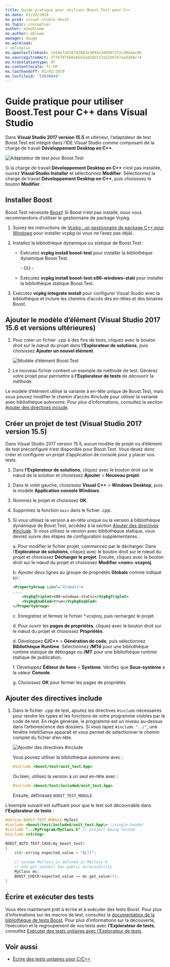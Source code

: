 ```yaml
---
title: Guide pratique pour utiliser Boost.Test pour C++
ms.date: 01/29/2018
ms.prod: visual-studio-dev15
ms.topic: conceptual
author: mikeblome
ms.author: mblome
manager: douge
ms.workload:
- cplusplus
ms.openlocfilehash: 1428efdd19782803e3091e3d09073f2cd8daec0b
ms.sourcegitcommit: 37fb7075b0a65d2add3b137a5230767aa3266c74
ms.translationtype: HT
ms.contentlocale: fr-FR
ms.lasthandoff: 01/02/2019
ms.locfileid: "53830844"
---
```

# <a name="how-to-use-boosttest-for-c-in-visual-studio"></a>Guide pratique pour utiliser Boost.Test pour C++ dans Visual Studio

Dans **Visual Studio 2017 version 15.5** et ultérieur, l’adaptateur de test Boost.Test est intégré dans l’IDE Visual Studio comme composant de la charge de travail **Développement Desktop en C++**.

![Adaptateur de test pour Boost.Test](media/cpp-boost-component.png)

Si la charge de travail **Développement Desktop en C++** n’est pas installée, ouvrez **Visual Studio Installer** et sélectionnez **Modifier**. Sélectionnez la charge de travail **Développement Desktop en C++**, puis choisissez le bouton **Modifier**.

## <a name="install-boost"></a>Installer Boost

Boost.Test nécessite [Boost](http://www.boost.org/)! Si Boost n’est pas installé, nous vous recommandons d’utiliser le gestionnaire de package Vcpkg.

1. Suivez les instructions de [Vcpkg : un gestionnaire de package C++ pour Windows](/cpp/vcpkg) pour installer vcpkg (si vous ne l’avez pas déjà).

1. Installez la bibliothèque dynamique ou statique de Boost.Test :

    - Exécutez **vcpkg install boost-test** pour installer la bibliothèque dynamique Boost.Test.

       - OU -

    - Exécutez **vcpkg install boost-test:x86-windows-stati** pour installer la bibliothèque statique Boost.Test.

1. Exécutez **vcpkg integrate install** pour configurer Visual Studio avec la bibliothèque et inclure les chemins d’accès des en-têtes et des binaires Boost.

## <a name="add-the-item-template-visual-studio-2017-version-156-and-later"></a>Ajouter le modèle d’élément (Visual Studio 2017 15.6 et versions ultérieures)

1. Pour créer un fichier *.cpp* à des fins de tests, cliquez avec le bouton droit sur le nœud du projet dans **l’Explorateur de solutions**, puis choisissez **Ajouter un nouvel élément**.

   ![Modèle d’élément Boost.Test](media/boost_test_item_template.png)

1. Le nouveau fichier contient un exemple de méthode de test. Générez votre projet pour permettre à **l’Explorateur de tests** de découvrir la méthode.

Le modèle d’élément utilise la variante à en-tête unique de Boost.Test, mais vous pouvez modifier le chemin d’accès #include pour utiliser la variante avec bibliothèque autonome. Pour plus d’informations, consultez la section [Ajouter des directives include](#add-include-directives).

## <a name="create-a-test-project-visual-studio-2017-version-155"></a>Créer un projet de test (Visual Studio 2017 version 15.5)

Dans Visual Studio 2017 version 15.5, aucun modèle de projet ou d’élément de test préconfiguré n’est disponible pour Boost.Test. Vous devez donc créer et configurer un projet d’application de console pour y placer vos tests.

1. Dans **l’Explorateur de solutions**, cliquez avec le bouton droit sur le nœud de la solution et choisissez **Ajouter** > **Nouveau projet**.

1. Dans le volet gauche, choisissez **Visual C++** > **Windows Desktop**, puis le modèle **Application console Windows**.

1. Nommez le projet et choisissez **OK**.

1. Supprimez la fonction `main` dans le fichier *.cpp*.

1. Si vous utilisez la version à en-tête unique ou la version à bibliothèque dynamique de Boost.Test, accédez à la section [Ajouter des directives #include](#add-include-directives). Si vous utilisez la version avec bibliothèque statique, vous devrez suivre des étapes de configuration supplémentaires :

   a. Pour modifier le fichier projet, commencez par le décharger. Dans l’**Explorateur de solutions**, cliquez avec le bouton droit sur le nœud du projet et choisissez **Décharger le projet**. Ensuite, cliquez avec le bouton droit sur le nœud du projet et choisissez **Modifier <nom\>.vcxproj**.

   b. Ajouter deux lignes au groupe de propriétés **Globals** comme indiqué ici :

    ```xml
    <PropertyGroup Label="Globals">
    ....
        <VcpkgTriplet>x86-windows-static</VcpkgTriplet>
        <VcpkgEnabled>true</VcpkgEnabled>
    </PropertyGroup>
    ```
   c. Enregistrez et fermez le fichier *\*.vcxproj*, puis rechargez le projet.

   d. Pour ouvrir les **pages de propriétés**, cliquez avec le bouton droit sur le nœud du projet et choisissez **Propriétés**.

   d. Développez **C/C++** > **Génération de code**, puis sélectionnez **Bibliothèque Runtime**. Sélectionnez **/MTd** pour une bibliothèque runtime statique de débogage ou **/MT** pour une bibliothèque runtime statique de publication.

   f. Développez **Éditeur de liens** > **Système**. Vérifiez que **Sous-système** a la valeur **Console**.

   g. Choisissez **OK** pour fermer les pages de propriétés.

## <a name="add-include-directives"></a>Ajouter des directives include

1. Dans le fichier *.cpp* de test, ajoutez les directives `#include` nécessaires pour rendre les types et les fonctions de votre programme visibles par le code de test. En règle générale, le programme est un niveau au-dessus dans l’arborescence des dossiers. Si vous tapez `#include "../"`, une fenêtre IntelliSense apparaît et vous permet de sélectionner le chemin complet du fichier d’en-tête.

   ![Ajouter des directives #include](media/cpp-gtest-includes.png)

   Vous pouvez utiliser la bibliothèque autonome avec :

   ```cpp
   #include <boost/test/unit_test.hpp>
   ```

   Ou bien, utilisez la version à un seul en-tête avec :

   ```cpp
   #include <boost/test/included/unit_test.hpp>
   ```

   Ensuite, définissez `BOOST_TEST_MODULE`.

L’exemple suivant est suffisant pour que le test soit découvrable dans **l’Explorateur de tests** :

```cpp
#define BOOST_TEST_MODULE MyTest
#include <boost/test/included/unit_test.hpp\> //single-header
#include "../MyProgram/MyClass.h" // project being tested
#include <string>

BOOST_AUTO_TEST_CASE(my_boost_test)
{
    std::string expected_value = "Bill";

    // assume MyClass is defined in MyClass.h
    // and get_value() has public accessibility
    MyClass mc;
    BOOST_CHECK(expected_value == mc.get_value());
}
```

## <a name="write-and-run-tests"></a>Écrire et exécuter des tests

Vous êtes maintenant prêt à écrire et à exécuter des tests Boost. Pour plus d’informations sur les macros de test, consultez la [documentation de la bibliothèque de tests Boost](http://www.boost.org/doc/libs/release/libs/test/doc/html/index.html). Pour plus d’informations sur la découverte, l’exécution et le regroupement de vos tests avec **l’Explorateur de tests**, consultez [Exécuter des tests unitaires avec l’Explorateur de tests](run-unit-tests-with-test-explorer.md).

## <a name="see-also"></a>Voir aussi

- [Écrire des tests unitaires pour C/C++](writing-unit-tests-for-c-cpp.md)
